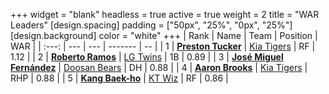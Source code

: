 +++
widget = "blank"
headless = true
active = true
weight = 2
title = "WAR Leaders"
[design.spacing]
padding = ["50px", "25%", "0px", "25%"]
[design.background]
color = "white"
+++
| Rank | Name | Team | Position | WAR |
| :---: | --- | --- | ------- | -- |
| 1 | [**Preston Tucker**](/players/13529) | [Kia Tigers](/teams/KiaTigers) | RF | 1.12 |
| 2 | [**Roberto Ramos**](/players/13795) | [LG Twins](/teams/LGTwins) | 1B | 0.89 |
| 3 | [**José Miguel Fernández**](/players/12514) | [Doosan Bears](/teams/DoosanBears) | DH | 0.88 |
| 4 | [**Aaron Brooks**](/players/13760) | [Kia Tigers](/teams/KiaTigers) | RHP | 0.88 |
| 5 | [**Kang Baek-ho**](/players/11863) | [KT Wiz](/teams/KTWiz) | RF | 0.86 |
